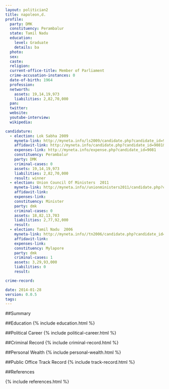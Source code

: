 ```yaml
---
layout: politician2
title: napoleon,d.
profile: 
  party: DMK
  constituency: Perambalur
  state: Tamil Nadu
  education: 
    level: Graduate
    details: ba
  photo: 
  sex: 
  caste: 
  religion: 
  current-office-title: Member of Parliament
  crime-accusation-instances: 0
  date-of-birth: 1964
  profession: 
  networth: 
    assets: 19,14,19,973
    liabilities: 2,82,70,000
  pan: 
  twitter: 
  website: 
  youtube-interview: 
  wikipedia: 

candidature: 
  - election: Lok Sabha 2009
    myneta-link: http://myneta.info/ls2009/candidate.php?candidate_id=9081
    affidavit-link: http://myneta.info/candidate.php?candidate_id=9081&scan=original
    expenses-link: http://myneta.info/expense.php?candidate_id=9081
    constituency: Perambalur 
    party: DMK
    criminal-cases: 0
    assets: 19,14,19,973
    liabilities: 2,82,70,000
    result: winner 
  - election: Union Council Of Ministers  2011
    myneta-link: http://myneta.info//unionministers2011/candidate.php?candidate_id=61
    affidavit-link: 
    expenses-link: 
    constituency: Minister 
    party: dmk
    criminal-cases: 0
    assets: 18,82,13,703
    liabilities: 2,77,92,000
    result:  
  - election: Tamil Nadu  2006
    myneta-link: http://myneta.info//tn2006/candidate.php?candidate_id=27
    affidavit-link: 
    expenses-link: 
    constituency: Mylapore 
    party: dmk
    criminal-cases: 1
    assets: 3,29,93,000
    liabilities: 0
    result:  

crime-record: 

date: 2014-01-28
version: 0.0.5
tags: 
---
```

##Summary


##Education
{% include education.html %}


##Political Career
{% include political-career.html %}


##Criminal Record
{% include criminal-record.html %}


##Personal Wealth
{% include personal-wealth.html %}


##Public Office Track Record
{% include track-record.html %}


##References


{% include references.html %}